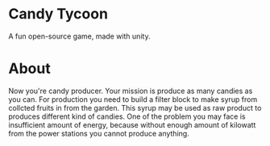 # Candy Tycoon
A fun open-source game, made with unity.

# About
Now you're candy producer. Your mission is produce as many candies as you can. For production you need to build a filter block to make syrup from collcted fruits in from the garden. This syrup may be used as raw product to produces different kind of candies. One of the problem you may face is insufficient amount of energy, because without enough amount of kilowatt from the power stations you cannot produce anything.
